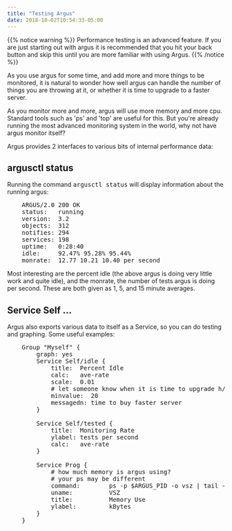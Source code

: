 ```yaml
---
title: "Testing Argus"
date: 2018-10-02T10:54:33-05:00
---
```



{{% notice warning %}}
Performance testing is an advanced feature. If you are just starting out with argus it is recommended that you hit your back button and skip this until you are more familiar with using Argus.
{{% /notice %}}

As you use argus for some time, and add more and more things to be monitored, it is natural to wonder how well argus can handle the number of things you are throwing at it, or whether it is time to upgrade to a faster server.

As you monitor more and more, argus will use more memory and more cpu. Standard tools such as 'ps' and 'top' are useful for this. But you're already running the most advanced monitoring system in the world, why not have argus monitor itself?

Argus provides 2 interfaces to various bits of internal performance data:

## argusctl status

Running the command <tt>argusctl status</tt> will display information about the running argus:

<pre>    ARGUS/2.0 200 OK
    status:   running
    version:  3.2
    objects:  312
    notifies: 294
    services: 198
    uptime:   0:28:40
    idle:     92.47% 95.28% 95.44%
    monrate:  12.77 10.21 10.40 per second
</pre>

Most interesting are the percent idle (the above argus is doing very little work and quite idle), and the monrate, the number of tests argus is doing per second. These are both given as 1, 5, and 15 minute averages.

## Service Self ...

Argus also exports various data to itself as a Service, so you can do testing and graphing. Some useful examples:

<pre>    Group "Myself" {
        graph: yes
        Service Self/idle {
            title:  Percent Idle
            calc:   ave-rate
            scale:  0.01
            # let someone know when it is time to upgrade h/w
            minvalue:  20
            messagedn: time to buy faster server
        }

        Service Self/tested {
            title:  Monitoring Rate
            ylabel: tests per second
            calc:   ave-rate
        }

        Service Prog {
            # how much memory is argus using?
            # your ps may be different
            command:        ps -p $ARGUS_PID -o vsz | tail -1
            uname:          VSZ
            title:          Memory Use
            ylabel:         kBytes
        }
    }
</pre>

